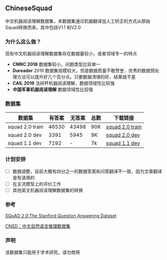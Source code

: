 ## ChineseSquad

  中文机器阅读理解数据集，本数据集通过机器翻译加人工矫正的方式从原始Squad转换而来，其中包括V1.1 和V2.0



### 为什么这么做？

现有中文机器阅读理解数据集存在数据量较小，或者领域专一的特点

- **CMRC 2018** 数据集较小，问题类型比较单一
- **Dureader** 2019 数据集规模较大，但是数据质量不敢赞誉，优秀的数据预处理方法可以提升好几个百分点。只要数据清理的好，结果就不差
- **CAIL 2019** 法研杯机器阅读理解，数据领域性比较强
- **中国军事机器阅读理解** 数据领域性比较强



### 数据集



|    数据集  |   有答案   |  无答案    |   总数   |下载链接      |
| ---- | ---- | ---- | ---- | ---- |
|    squad 2.0 train  | 46530 | 43498 | 90K | [squad 2.0 train](https://github.com/zengjunjun/ChineseSquad/blob/master/squad_2.0/train-v2.0-zh.json) |
| squad 2.0 dev | 3391   | 5945 | 9K | [squad 2.0 dev](https://github.com/zengjunjun/ChineseSquad/blob/master/squad_2.0/dev-v2.0-zh.json) |
| squad 1.1 dev | 7192 | - | 7k | [squad 1.1 dev](https://github.com/zengjunjun/ChineseSquad/blob/master/squad_1.1/dev-v1.1-zh.json) |



### 计划安排

- [ ] 数据调整，目前大概有四分之一的数据答案和问答翻译不一致，因为文章翻译是有语境的
- [ ] 在主流模型上的评价工作
- [ ] 其他英文机器阅读理解数据集的转换

### 参考

[SQuAD 2.0:The Stanford Question Answering Dataset](https://rajpurkar.github.io/SQuAD-explorer/)

[CNSD：中文自然语言推理数据集](https://github.com/zengjunjun/CNSD)

### 声明

该数据集只能用于学术研究，请勿商用
